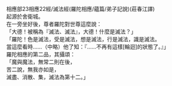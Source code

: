相應部23相應22經/滅法經(羅陀相應/蘊篇/弟子記說)(莊春江譯)  
起源於舍衛城。  
在一旁坐好後，尊者羅陀對世尊這麼說：  
「大德！被稱為『滅法、滅法』，大德！什麼是滅法？」  
「羅陀！色是滅法，受是滅法，想是滅法，行是滅法，識是滅法。  
當這麼看時……（中略）他了知：『……不再有這樣[輪迴]的狀態了。』」  
羅陀相應的第二品，其攝頌：  
「魔與魔法，無常二則在後，  
苦二說，無我亦如是，  
滅盡、消散、集，滅法為第十二。」  
  
  
